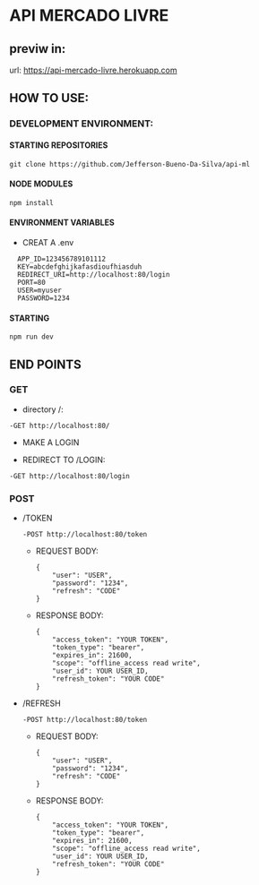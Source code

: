 # API MERCADO LIVRE

## previw in:
url: https://api-mercado-livre.herokuapp.com

## HOW TO USE:

### DEVELOPMENT ENVIRONMENT:

#### STARTING REPOSITORIES
```
git clone https://github.com/Jefferson-Bueno-Da-Silva/api-ml
```
#### NODE MODULES
```
npm install
``` 
#### ENVIRONMENT VARIABLES
- CREAT A .env
```
  APP_ID=123456789101112
  KEY=abcdefghijkafasdioufhiasduh
  REDIRECT_URI=http://localhost:80/login
  PORT=80
  USER=myuser
  PASSWORD=1234
```
#### STARTING
```
npm run dev
```
## END POINTS
### GET

- directory /:
```
-GET http://localhost:80/
```
- MAKE A LOGIN

- REDIRECT TO /LOGIN:
```
-GET http://localhost:80/login
```

### POST
- /TOKEN
    ```
    -POST http://localhost:80/token
    ```
  - REQUEST BODY:
    ```
    {
        "user": "USER",
        "password": "1234",
        "refresh": "CODE"
    }
    ```
  - RESPONSE BODY:
    ```
    {
        "access_token": "YOUR TOKEN",
        "token_type": "bearer",
        "expires_in": 21600,
        "scope": "offline_access read write",
        "user_id": YOUR USER_ID,
        "refresh_token": "YOUR CODE"
    }
    ```
- /REFRESH
  ```
  -POST http://localhost:80/token
  ```
  - REQUEST BODY:
    ```
    {
        "user": "USER",
        "password": "1234",
        "refresh": "CODE"
    }
    ```
  - RESPONSE BODY:
    ```
    {
        "access_token": "YOUR TOKEN",
        "token_type": "bearer",
        "expires_in": 21600,
        "scope": "offline_access read write",
        "user_id": YOUR USER_ID,
        "refresh_token": "YOUR CODE"
    }
    ```







